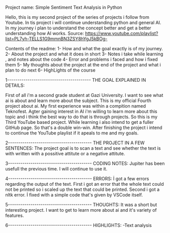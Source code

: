 Project name: Simple Sentiment Text Analysis in Python

Hello, this is my second project of the series of projects i follow from Youtube. In tis project i will continue understanding python and general AI. In my journey i plan to
understand the concept better and get a better understanding how AI works.
Source: https://www.youtube.com/playlist?list=PL7yh-TELLS1G9mmnBN3ZSY8hYgJ5kBOg-

Contents of the readme: 
1- How and what the goal exactly is of my journey.
2- About the project and what it does in short
3- Notes i take while learning , and notes about the code 
4- Error and problems i faced and how i fixed them
5- My thoughts about the project at the end of the project and what i plan to do next
6- HighLights of the course


1----------------------------------------- THE GOAL EXPLAINED IN DETAILS:

First of all i'm a second grade student at Gazi University. I want to see what ai is about and learn more about the subject. This is my official Fourth project about ai. My first experience was within a compition named Teknofest. Agter gaining interest in AI i'm willing to learn more about this topic and i think the best way to do that is through projects. So this is my Third YouTube based project. While learning i also intend to get a fuller GitHub page. So that's a double win-win. After finishing the project i intend to continue the YouTube playlist if it apeals to me and my goals.

2----------------------------------------- THE PROJECT IN A FEW SENTENCES:
The project goal is to scan a text and see whether the text is with written with a possitive attitute or a negative attitute.



3----------------------------------------- CODING NOTES:
Jupiter has been usefull the previous time. I will continue to use it. 


4----------------------------------------- ERRORS:
İ got a few errors regarding the output of the text.
First i got an error that the whole text could not be printed so i scaled up the text that could be printed.
Second i got a nltk error. İ fixed with a simple code that's given by VSCode itself.


5----------------------------------------- THOUGHTS:
It was a short but interesting project. I want to get to learn more about ai and it's variety of features.


6----------------------------------------- HIGHLIGHTS:
-Text analysis

